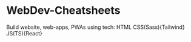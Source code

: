 # WebDev-Cheatsheets

Build website, web-apps, PWAs using tech: HTML CSS(Sass){Tailwind} JS(TS){React}
